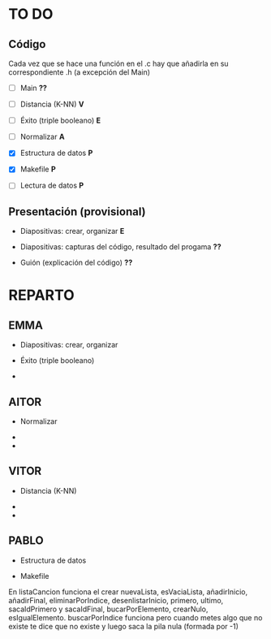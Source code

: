 # TO DO

## Código

Cada vez que se hace una función en el .c hay que añadirla en su correspondiente .h (a excepción del Main)

- [ ] Main **??**

- [ ] Distancia (K-NN) **V**

- [ ] Éxito (triple booleano) **E**

- [ ] Normalizar **A**

- [x] Estructura de datos **P**

- [x] Makefile **P**

- [ ] Lectura de datos **P**


## Presentación (provisional)

- Diapositivas: crear, organizar **E**

- Diapositivas: capturas del código, resultado del progama **??**

- Guión (explicación del código) **??**


# REPARTO

## EMMA

- Diapositivas: crear, organizar

- Éxito (triple booleano)

- 

## AITOR

- Normalizar

- 

- 

## VITOR

- Distancia (K-NN)

- 

- 

## PABLO

- Estructura de datos

- Makefile

En listaCancion funciona el crear nuevaLista, esVaciaLista, añadirInicio, añadirFinal, eliminarPorIndice, desenlistarInicio, primero, ultimo, sacaIdPrimero y sacaIdFinal, bucarPorElemento, crearNulo, esIgualElemento. buscarPorIndice funciona pero cuando metes algo que no existe te dice que no existe y luego saca la pila nula (formada por -1)
